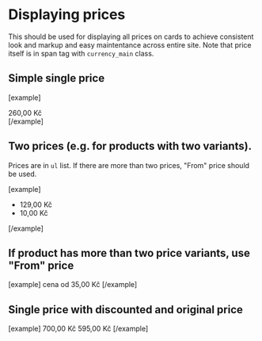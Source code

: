 Displaying prices
=================

This should be used for displaying all prices on cards to achieve consistent look and markup and easy maintentance across entire site. Note that price itself is in span tag with <code>currency_main</code> class.

## Simple single price

[example]
<div class="card-price">
	<span class="currency_main"><span class="price">260,00</span>&nbsp;Kč</span>
</div>
[/example]		

## Two prices (e.g. for products with two variants). 

Prices are in <code>ul</code> list. If there are more than two prices, "From" price should be used.
		
[example]
<span class="card-price">
	<ul class="list-unstyled">
		<li><span class="currency_main"><span class="price">129,00</span>&nbsp;Kč</span></li>
		<li><span class="currency_main"><span class="price">10,00</span>&nbsp;Kč</span></li>
	</ul>
</span>
[/example]

## If product has more than two price variants, use "From" price
[example]
<span class="card-price">
	cena od <span class="currency_main"><span class="price">35,00</span>&nbsp;Kč</span>
</span>
[/example]

## Single price with discounted and original price

[example]
<span class="card-price">
	<span class="card-price--before-discount"><span class="currency_main"><span class="price">700,00</span>&nbsp;Kč</span></span>
	<span class="currency_main"><span class="price">595,00</span>&nbsp;Kč</span>
</span>
[/example]